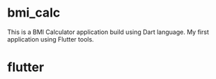 # bmi_calc

This is a BMI Calculator application build using Dart language. 
My first application using Flutter tools.

# flutter

